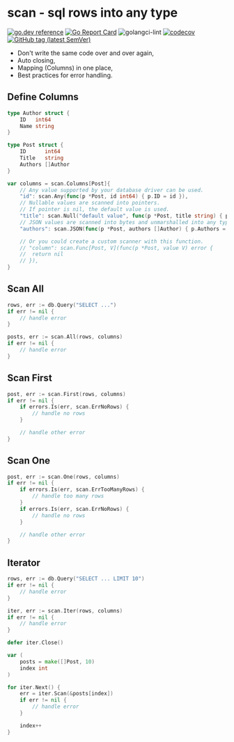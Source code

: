 # scan - sql rows into any type

[![go.dev reference](https://img.shields.io/badge/go.dev-reference-007d9c?logo=go&logoColor=white)](https://pkg.go.dev/github.com/wroge/scan)
[![Go Report Card](https://goreportcard.com/badge/github.com/wroge/scan)](https://goreportcard.com/report/github.com/wroge/scan)
![golangci-lint](https://github.com/wroge/scan/workflows/golangci-lint/badge.svg)
[![codecov](https://codecov.io/gh/wroge/scan/branch/main/graph/badge.svg?token=SBSedMOGHR)](https://codecov.io/gh/wroge/scan)
[![GitHub tag (latest SemVer)](https://img.shields.io/github/tag/wroge/scan.svg?style=social)](https://github.com/wroge/scan/tags)

- Don't write the same code over and over again,
- Auto closing,
- Mapping (Columns) in one place,
- Best practices for error handling.

## Define Columns

```go
type Author struct {
	ID   int64
	Name string
}

type Post struct {
	ID      int64
	Title   string
	Authors []Author
}

var columns = scan.Columns[Post]{
	// Any value supported by your database driver can be used.
	"id": scan.Any(func(p *Post, id int64) { p.ID = id }),
	// Nullable values are scanned into pointers.
	// If pointer is nil, the default value is used.
	"title": scan.Null("default value", func(p *Post, title string) { p.Title = title }),
	// JSON values are scanned into bytes and unmarshalled into any type.
	"authors": scan.JSON(func(p *Post, authors []Author) { p.Authors = authors }),

	// Or you could create a custom scanner with this function.
	// "column": scan.Func[Post, V](func(p *Post, value V) error {
	// 	return nil
	// }),
}
```

## Scan All

```go 
rows, err := db.Query("SELECT ...")
if err != nil {
	// handle error
}

posts, err := scan.All(rows, columns)
if err != nil {
	// handle error
}
```

## Scan First

```go 
post, err := scan.First(rows, columns)
if err != nil {
	if errors.Is(err, scan.ErrNoRows) {
		// handle no rows
	}

	// handle other error
}
```

## Scan One

```go 
post, err := scan.One(rows, columns)
if err != nil {
	if errors.Is(err, scan.ErrTooManyRows) {
		// handle too many rows
	}
	if errors.Is(err, scan.ErrNoRows) {
		// handle no rows
	}

	// handle other error
}
```

## Iterator

```go 
rows, err := db.Query("SELECT ... LIMIT 10")
if err != nil {
	// handle error
}

iter, err := scan.Iter(rows, columns)
if err != nil {
	// handle error
}

defer iter.Close()

var (
	posts = make([]Post, 10)
	index int
)

for iter.Next() {
	err = iter.Scan(&posts[index])
	if err != nil {
		// handle error
	}

	index++
}
```
